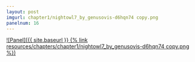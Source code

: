 ```yaml
---
layout: post
imgurl: chapter1/nightowl7_by_genusovis-d6hqn74 copy.png
panelnum: 16
---
```


[![Panel]({{ site.baseurl }} {% link resources/chapters/chapter1/nightowl7_by_genusovis-d6hqn74 copy.png %})]({{page.previous.url}}#panel)